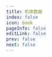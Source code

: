 ```yaml
---
title: 机体数据
index: false
icon: book
pageInfo: false
editLink: false
prev: false
next: false
---
```

